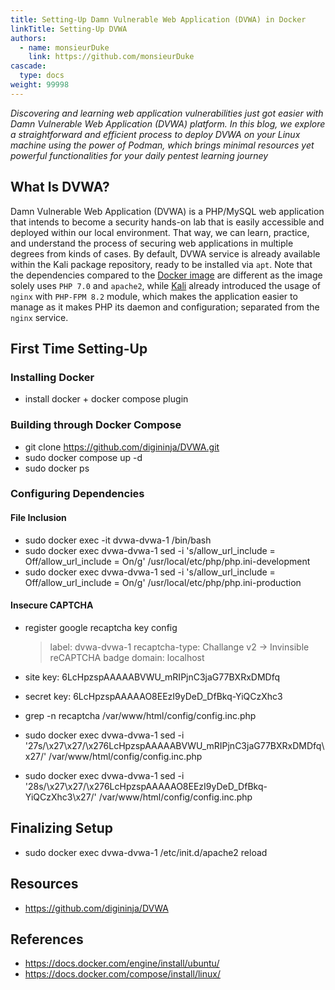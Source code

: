 ```yaml
---
title: Setting-Up Damn Vulnerable Web Application (DVWA) in Docker 
linkTitle: Setting-Up DVWA
authors:
  - name: monsieurDuke
    link: https://github.com/monsieurDuke
cascade:
  type: docs
weight: 99998
---
```

*Discovering and learning web application vulnerabilities just got easier with Damn Vulnerable Web Application (DVWA) platform. In this blog, we explore a straightforward and efficient process to deploy DVWA on your Linux machine using the power of Podman, which brings minimal resources yet powerful functionalities for your daily pentest learning journey*
<!--more-->

## What Is DVWA?
Damn Vulnerable Web Application (DVWA) is a PHP/MySQL web application that intends to become a security hands-on lab that is easily accessible and deployed within our local environment. That way, we can learn, practice, and understand the process of securing web applications in multiple degrees from kinds of cases. By default, DVWA service is already available within the Kali package repository, ready to be installed via ```apt```. Note that the dependencies compared to the [Docker image](https://hub.docker.com/r/vulnerables/web-dvwa) are different as the image solely uses ```PHP 7.0``` and ```apache2```, while [Kali](https://www.kali.org/tools/dvwa/) already introduced the usage of ```nginx``` with ```PHP-FPM 8.2``` module, which makes the application easier to manage as it makes PHP its daemon and configuration; separated from the ```nginx``` service.

## First Time Setting-Up
### Installing Docker 
- install docker + docker compose plugin

### Building through Docker Compose
- git clone https://github.com/digininja/DVWA.git
- sudo docker compose up -d
- sudo docker ps

### Configuring Dependencies
#### File Inclusion
- sudo docker exec -it dvwa-dvwa-1 /bin/bash
- sudo docker exec dvwa-dvwa-1 sed -i 's/allow_url_include = Off/allow_url_include = On/g' /usr/local/etc/php/php.ini-development 
- sudo docker exec dvwa-dvwa-1 sed -i 's/allow_url_include = Off/allow_url_include = On/g' /usr/local/etc/php/php.ini-production 

#### Insecure CAPTCHA
- register google recaptcha key config
  > label: dvwa-dvwa-1 
  > recaptcha-type: Challange v2 -> Invinsible reCAPTCHA badge
  > domain: localhost
- site key: 6LcHpzspAAAAABVWU_mRIPjnC3jaG77BXRxDMDfq
- secret key: 6LcHpzspAAAAAO8EEzI9yDeD_DfBkq-YiQCzXhc3

- grep -n recaptcha /var/www/html/config/config.inc.php
- sudo docker exec dvwa-dvwa-1 sed -i '27s/\x27\x27/\x276LcHpzspAAAAABVWU_mRIPjnC3jaG77BXRxDMDfq\x27/' /var/www/html/config/config.inc.php
- sudo docker exec dvwa-dvwa-1 sed -i '28s/\x27\x27/\x276LcHpzspAAAAAO8EEzI9yDeD_DfBkq-YiQCzXhc3\x27/' /var/www/html/config/config.inc.php 

## Finalizing Setup
- sudo docker exec dvwa-dvwa-1 /etc/init.d/apache2 reload

## Resources
- https://github.com/digininja/DVWA 

## References
- https://docs.docker.com/engine/install/ubuntu/
- https://docs.docker.com/compose/install/linux/

